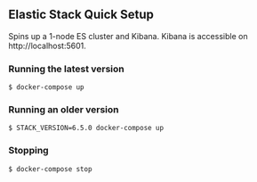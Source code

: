 ## Elastic Stack Quick Setup

Spins up a 1-node ES cluster and Kibana. Kibana is accessible on http://localhost:5601.

### Running the latest version

```
$ docker-compose up
```

### Running an older version

```
$ STACK_VERSION=6.5.0 docker-compose up
```

### Stopping

```
$ docker-compose stop
```
 